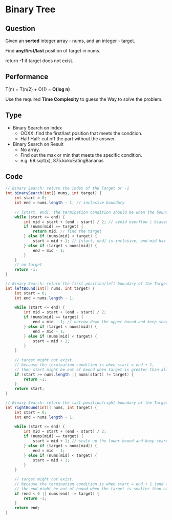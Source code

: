 # Binary Tree

## Question

Given an **sorted** integer array - nums, and an integer - target.

Find **any/first/last** position of target in nums.

return **-1** if target does not exist.

## Performance

T(n) = T(n/2) + O(1) = **O(log n)**

Use the required **Time Complexity** to guess the Way to solve the problem.

## Type

* Binary Search on Index
  * OOXX: find the first/last position that meets the condition.
  * Half Half: cut off the part without the answer.
* Binary Search on Result
  * No array.
  * Find out the max or min that meets the specific condition.
  * e.g. 69.sqrt(x), 875.kokoEatingBananas

## Code

```java
// Binary Search: return the index of the Target or -1
int binarySearch(int[] nums, int target) {
    int start = 0;
    int end = nums.length - 1; // inclusive boundary
    
    // [start, end], the termination condition should be when the boundary is empty, which is when start == end + 1. 
    while (start <= end) {
        int mid = start + (end - start) / 2; // avoid overflow | biased to the left.
        if (nums[mid] == target) {
            return mid; // find the target
        } else if (nums[mid] < target) {
            start = mid + 1; // [start, end] is inclusive, and mid has been checked.
        } else if (target < nums[mid]) {
            end = mid - 1;
        }
    }
    // no target
    return -1;
}

// Binary Search: return the first position/left boundary of the Target or -1
int leftBound(int[] nums, int target) {
    int start = 0;
    int end = nums.length - 1;
    
    while (start <= end) {
        int mid = start + (end - start) / 2;
        if (nums[mid] == target) {
            end = mid - 1; // narrow down the upper bound and keep searching
        } else if (target < nums[mid]) {
            end = mid - 1;
        } else if (nums[mid] < target) {
            start = mid + 1;
        }
    }
    
    // target might not exist.
    // because the termination condition is when start = end + 1, 
    // then start might be out of bound when target is greater than all the elements.
    if (start >= nums.length || nums[start] != target) {
        return -1;
    }
    return start;
}

// Binary Search: return the last position/right boundary of the Target or -1
int rightBound(int[] nums, int target) {
    int start = 0;
    int end = nums.length - 1;
    
    while (start <= end) {
        int mid = start + (end - start) / 2;
        if (nums[mid] == target) {
            start = mid + 1; // scale up the lower bound and keep searching
        } else if (target < nums[mid]) {
            end = mid - 1;
        } else if (nums[mid] < target) {
            start = mid + 1;
        }
    }
    
    // target might not exist.
    // because the termination condition is when start = end + 1 (end = start - 1),
    // the end might be out of bound when the target is smaller than all the elements.
    if (end < 0 || nums[end] != target) {
        return -1;
    }
    return end;
}
```

